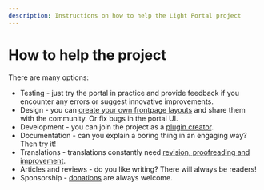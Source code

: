 ```yaml
---
description: Instructions on how to help the Light Portal project
---
```


# How to help the project

There are many options:

- Testing - just try the portal in practice and provide feedback if you encounter any errors or suggest innovative improvements.
- Design - you can [create your own frontpage layouts](./create-layout.md) and share them with the community. Or fix bugs in the portal UI.
- Development - you can join the project as a [plugin creator](../plugins/create-new.md).
- Documentation - can you explain a boring thing in an engaging way? Then try it!
- Translations - translations constantly need [revision, proofreading and improvement](https://crowdin.com/project/light-portal).
- Articles and reviews - do you like writing? There will always be readers!
- Sponsorship - [donations](https://www.buymeacoffee.com/bugo) are always welcome.
